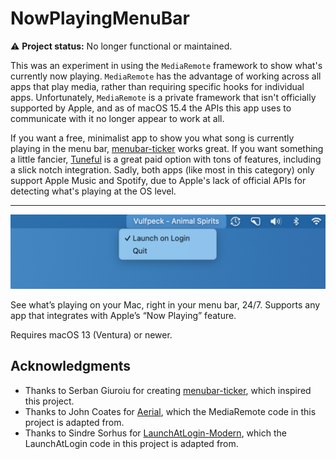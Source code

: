 # NowPlayingMenuBar

⚠️ **Project status:** No longer functional or maintained.

This was an experiment in using the `MediaRemote` framework to show what's currently now playing. `MediaRemote` has the advantage of working across all apps that play media, rather than requiring specific hooks for individual apps. Unfortunately, `MediaRemote` is a private framework that isn't officially supported by Apple, and as of macOS 15.4 the APIs this app uses to communicate with it no longer appear to work at all.

If you want a free, minimalist app to show you what song is currently playing in the menu bar, [menubar-ticker](https://github.com/serban/menubar-ticker) works great. If you want something a little fancier, [Tuneful](https://www.tuneful.dev) is a great paid option with tons of features, including a slick notch integration. Sadly, both apps (like most in this category) only support Apple Music and Spotify, due to Apple's lack of official APIs for detecting what's playing at the OS level.

---

![Menu bar with the name of the song that’s currently playing](./Screenshot.png)

See what’s playing on your Mac, right in your menu bar, 24/7. Supports any app that integrates with Apple’s “Now Playing” feature.

Requires macOS 13 (Ventura) or newer.

## Acknowledgments

* Thanks to Serban Giuroiu for creating [menubar-ticker](https://github.com/serban/menubar-ticker), which inspired this project.
* Thanks to John Coates for [Aerial](https://github.com/JohnCoates/Aerial), which the MediaRemote code in this project is adapted from.
* Thanks to Sindre Sorhus for [LaunchAtLogin-Modern](https://github.com/sindresorhus/LaunchAtLogin-Modern), which the LaunchAtLogin code in this project is adapted from.
